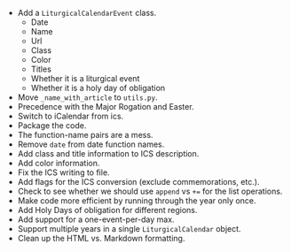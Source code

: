* Add a `LiturgicalCalendarEvent` class.
    - Date
    - Name
    - Url
    - Class
    - Color
    - Titles
    - Whether it is a liturgical event
    - Whether it is a holy day of obligation
* Move `_name_with_article` to `utils.py`.
* Precedence with the Major Rogation and Easter.
* Switch to iCalendar from ics.
* Package the code.
* The function-name pairs are a mess.
* Remove `date` from date function names.
* Add class and title information to ICS description.
* Add color information.
* Fix the ICS writing to file.
* Add flags for the ICS conversion (exclude commemorations, etc.).
* Check to see whether we should use `append` vs `+=` for the list operations.
* Make code more efficient by running through the year only once.
* Add Holy Days of obligation for different regions.
* Add support for a one-event-per-day max.
* Support multiple years in a single `LiturgicalCalendar` object.
* Clean up the HTML vs. Markdown formatting.
